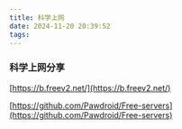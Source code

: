 ```yaml
---
title: 科学上网
date: 2024-11-20 20:39:52
tags:
---
```


### 科学上网分享

[https://b.freev2.net/](https://b.freev2.net/)

[https://github.com/Pawdroid/Free-servers](https://github.com/Pawdroid/Free-servers)
